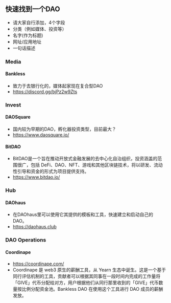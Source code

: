 ## 快速找到一个DAO
+ 请大家自行添加，4个字段
+ 分类（例如媒体、投资等）
+ 名字(作为标题)
+ 网址/应用地址
+ 一句话描述

### Media
#### Bankless
+ 致力于去银行化的，媒体起家现在复合型DAO
+ https://discord.gg/bjPz2w9Zts

### Invest
#### DAOSquare
+ 国内较为早期的DAO，孵化器投资类型，目前最大？
+ https://www.daosquare.io/

#### BitDAO
+ BitDAO是一个旨在推动开放式金融发展的去中心化自治组织，投资涵盖的范围很广，包括 DeFi、DAO、NFT、游戏和其他区块链技术，将以研发、流动性引导和资金的形式为项目提供支持。
+ https://www.bitdao.io/

### Hub
#### DAOhaus
+ 在DAOhaus里可以使用它其提供的模板和工具，快速建立和启动自己的DAO。
+ https://daohaus.club

### DAO Operations

#### Coordinape

+ https://coordinape.com/
+ Coordinape 是 web3 原生的薪酬工具，从 Yearn 生态中诞生。这是一个基于同行评估机制的工具，贡献者可以根据其同事在一段时间内完成的工作量将「GIVE」代币分配给对方，用户根据他们从同行那里收到的「GIVE」代币数量按比例分配资金池。Bankless DAO 在使用这个工具进行 DAO 成员的薪酬发放。